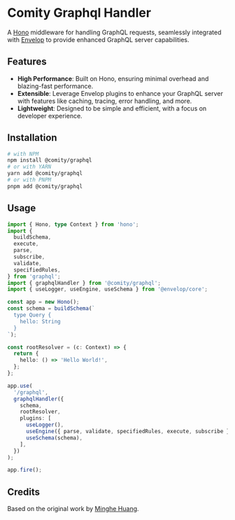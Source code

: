 # Comity Graphql Handler

A [Hono](https://hono.dev) middleware for handling GraphQL requests, seamlessly integrated with [Envelop](https://the-guild.dev/graphql/envelop) to provide enhanced GraphQL server capabilities.

## Features

- **High Performance**: Built on Hono, ensuring minimal overhead and blazing-fast performance.
- **Extensible**: Leverage Envelop plugins to enhance your GraphQL server with features like caching, tracing, error handling, and more.
- **Lightweight**: Designed to be simple and efficient, with a focus on developer experience.

## Installation

```bash
# with NPM
npm install @comity/graphql
# or with YARN
yarn add @comity/graphql
# or with PNPM
pnpm add @comity/graphql
```

## Usage

```ts
import { Hono, type Context } from 'hono';
import {
  buildSchema,
  execute,
  parse,
  subscribe,
  validate,
  specifiedRules,
} from 'graphql';
import { graphqlHandler } from '@comity/graphql';
import { useLogger, useEngine, useSchema } from '@envelop/core';

const app = new Hono();
const schema = buildSchema(`
  type Query {
    hello: String
  }
`);

const rootResolver = (c: Context) => {
  return {
    hello: () => 'Hello World!',
  };
};

app.use(
  '/graphql',
  graphqlHandler({
    schema,
    rootResolver,
    plugins: [
      useLogger(),
      useEngine({ parse, validate, specifiedRules, execute, subscribe }),
      useSchema(schema),
    ],
  })
);

app.fire();
```

## Credits

Based on the original work by [Minghe Huang](https://github.com/honojs/middleware/tree/main/packages/graphql-server).
